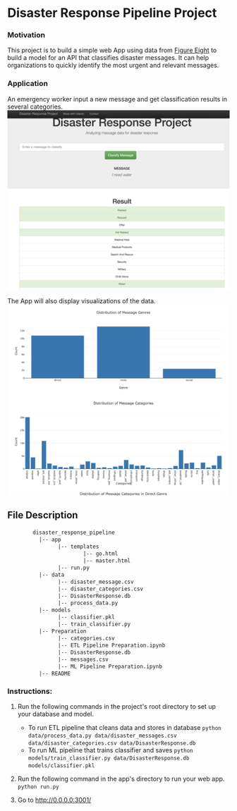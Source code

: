# Disaster Response Pipeline Project

### Motivation
This project is to build a simple web App using data from  [Figure Eight](https://www.figure-eight.com/) to build a model for an API that classifies disaster messages. It can help organizations to quickly identify the most urgent and relevant messages.

### Application
An emergency worker input a new message and get classification results in several categories. 
![Screenshot of Web App - Classification](Classification.PNG)

The App will also display visualizations of the data.
![Screenshot of Web App - Visualisation](Visualisation.PNG)

## File Description
~~~~~~~
        disaster_response_pipeline
          |-- app
                |-- templates
                        |-- go.html
                        |-- master.html
                |-- run.py
          |-- data
                |-- disaster_message.csv
                |-- disaster_categories.csv
                |-- DisasterResponse.db
                |-- process_data.py
          |-- models
                |-- classifier.pkl
                |-- train_classifier.py
          |-- Preparation
                |-- categories.csv
                |-- ETL Pipeline Preparation.ipynb
                |-- DisasterResponse.db
                |-- messages.csv
                |-- ML Pipeline Preparation.ipynb
          |-- README
~~~~~~~


### Instructions:
1. Run the following commands in the project's root directory to set up your database and model.

    - To run ETL pipeline that cleans data and stores in database
        `python data/process_data.py data/disaster_messages.csv data/disaster_categories.csv data/DisasterResponse.db`
    - To run ML pipeline that trains classifier and saves
        `python models/train_classifier.py data/DisasterResponse.db models/classifier.pkl`

2. Run the following command in the app's directory to run your web app.
    `python run.py`

3. Go to http://0.0.0.0:3001/
